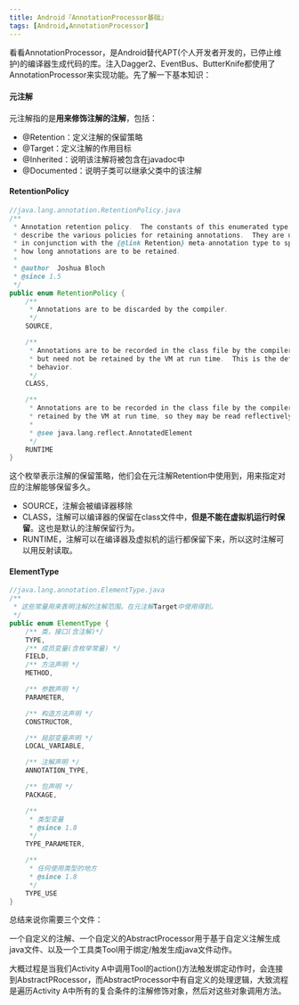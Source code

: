 ```yaml
---
title: Android『AnnotationProcessor基础』
tags: [Android,AnnotationProcessor]
---
```


看看AnnotationProcessor，是Android替代APT(个人开发者开发的，已停止维护)的编译器生成代码的库。注入Dagger2、EventBus、ButterKnife都使用了AnnotationProcessor来实现功能。先了解一下基本知识：

#### 元注解

元注解指的是**用来修饰注解的注解**，包括：

+ @Retention：定义注解的保留策略
+ @Target：定义注解的作用目标
+ @Inherited：说明该注解将被包含在javadoc中
+ @Documented：说明子类可以继承父类中的该注解

#### RetentionPolicy

```java
//java.lang.annotation.RetentionPolicy.java
/**
 * Annotation retention policy.  The constants of this enumerated type
 * describe the various policies for retaining annotations.  They are used
 * in conjunction with the {@link Retention} meta-annotation type to specify
 * how long annotations are to be retained.
 *
 * @author  Joshua Bloch
 * @since 1.5
 */
public enum RetentionPolicy {
    /**
     * Annotations are to be discarded by the compiler.
     */
    SOURCE,

    /**
     * Annotations are to be recorded in the class file by the compiler
     * but need not be retained by the VM at run time.  This is the default
     * behavior.
     */
    CLASS,

    /**
     * Annotations are to be recorded in the class file by the compiler and
     * retained by the VM at run time, so they may be read reflectively.
     *
     * @see java.lang.reflect.AnnotatedElement
     */
    RUNTIME
}
```

这个枚举表示注解的保留策略，他们会在元注解Retention中使用到，用来指定对应的注解能够保留多久。

+ SOURCE，注解会被编译器移除
+ CLASS，注解可以编译器的保留在class文件中，**但是不能在虚拟机运行时保留**。这也是默认的注解保留行为。
+ RUNTIME，注解可以在编译器及虚拟机的运行都保留下来，所以这时注解可以用反射读取。

#### ElementType

```java
//java.lang.annotation.ElementType.java
/**
 * 这些常量用来表明注解的注解范围。在元注解Target中使用得到。
 */
public enum ElementType {
    /** 类，接口(含注解)*/
    TYPE,
    /** 成员变量(含枚举常量) */
    FIELD,
    /** 方法声明 */
    METHOD,

    /** 参数声明 */
    PARAMETER,

    /** 构造方法声明 */
    CONSTRUCTOR,

    /** 局部变量声明 */
    LOCAL_VARIABLE,

    /** 注解声明 */
    ANNOTATION_TYPE,

    /** 包声明 */
    PACKAGE,

    /**
     * 类型变量
     * @since 1.8
     */
    TYPE_PARAMETER,

    /**
     * 任何使用类型的地方
     * @since 1.8
     */
    TYPE_USE
}
```

总结来说你需要三个文件：

一个自定义的注解、一个自定义的AbstractProcessor用于基于自定义注解生成java文件、以及一个工具类Tool用于绑定/触发生成java文件动作。

大概过程是当我们Activity A中调用Tool的action()方法触发绑定动作时，会连接到AbstractPRocessor，而AbstractProcessor中有自定义的处理逻辑，大致流程是遍历Activity A中所有的复合条件的注解修饰对象，然后对这些对象调用方法。

